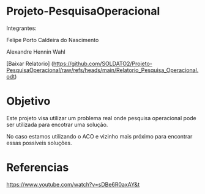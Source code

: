 # Projeto-PesquisaOperacional

Integrantes:

Felipe Porto Caldeira do Nascimento

Alexandre Hennin Wahl

[Baixar Relatorio] (https://github.com/SOLDATO2/Projeto-PesquisaOperacional/raw/refs/heads/main/Relatorio_Pesquisa_Operacional.odt)

# Objetivo
Este projeto visa utilizar um problema real onde pesquisa operacional pode ser utilizada para encotrar uma solução.

No caso estamos utilizando o ACO e vizinho mais próximo para encontrar essas possíveis soluções.

# Referencias

https://www.youtube.com/watch?v=sDBe6R0axAY&t
